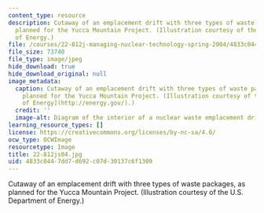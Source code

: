 ```yaml
---
content_type: resource
description: Cutaway of an emplacement drift with three types of waste packages, as
  planned for the Yucca Mountain Project. (Illustration courtesy of the U.S. Department
  of Energy.)
file: /courses/22-812j-managing-nuclear-technology-spring-2004/4833c0447dd7d692c07d30137c6f1309_22-812js04.jpg
file_size: 73740
file_type: image/jpeg
hide_download: true
hide_download_original: null
image_metadata:
  caption: Cutaway of an emplacement drift with three types of waste packages, as
    planned for the Yucca Mountain Project. (Illustration courtesy of the U.S. [Department
    of Energy](http://energy.gov/).)
  credit: ''
  image-alt: Diagram of the interior of a nuclear waste emplacement drift.
learning_resource_types: []
license: https://creativecommons.org/licenses/by-nc-sa/4.0/
ocw_type: OCWImage
resourcetype: Image
title: 22-812js04.jpg
uid: 4833c044-7dd7-d692-c07d-30137c6f1309
---
```

Cutaway of an emplacement drift with three types of waste packages, as planned for the Yucca Mountain Project. (Illustration courtesy of the U.S. Department of Energy.)